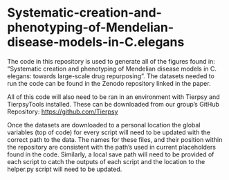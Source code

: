 # Systematic-creation-and-phenotyping-of-Mendelian-disease-models-in-C.elegans

The code in this repository is used to generate all of the figures found in: “Systematic creation and phenotyping of Mendelian disease models in C. elegans: towards large-scale drug repurposing”. The datasets needed to run the code can be found in the Zenodo repository linked in the paper.

All of this code will also need to be ran in an environment with Tierpsy and TierpsyTools installed. These can be downloaded from our group’s GitHub Repository: https://github.com/Tierpsy

Once the datasets are downloaded to a personal location the global variables (top of code) for every script will need to be updated with the correct path to the data. The names for these files, and their position within the repository are consistent with the path’s used in current placeholders found in the code. Similarly, a local save path will need to be provided of each script to catch the outputs of each script and the location to the helper.py script will need to be updated.
